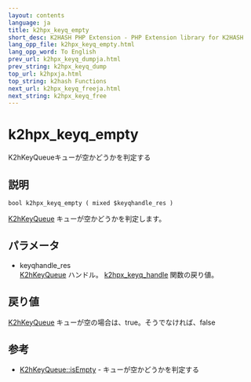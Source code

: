 ```yaml
---
layout: contents
language: ja
title: k2hpx_keyq_empty
short_desc: K2HASH PHP Extension - PHP Extension library for K2HASH
lang_opp_file: k2hpx_keyq_empty.html
lang_opp_word: To English
prev_url: k2hpx_keyq_dumpja.html
prev_string: k2hpx_keyq_dump
top_url: k2hpxja.html
top_string: k2hash Functions
next_url: k2hpx_keyq_freeja.html
next_string: k2hpx_keyq_free
---
```


# k2hpx_keyq_empty
K2hKeyQueueキューが空かどうかを判定する

## 説明

```
bool k2hpx_keyq_empty ( mixed $keyqhandle_res )
```

[K2hKeyQueue](k2hkq_classja.html) キューが空かどうかを判定します。 

## パラメータ
- keyqhandle_res  
[K2hKeyQueue](k2hkq_classja.html) ハンドル。 [k2hpx_keyq_handle](k2hpx_keyq_handleja.html) 関数の戻り値。

## 戻り値
[K2hKeyQueue](k2hkq_classja.html) キューが空の場合は、true。そうでなければ、false 

## 参考
- [K2hKeyQueue::isEmpty](k2hkq_isemptyja.html) - キューが空かどうかを判定する

